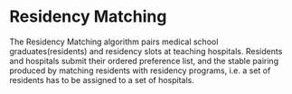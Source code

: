 Residency Matching
=================

The Residency Matching algorithm pairs medical school graduates(residents) and residency slots  at teaching hospitals. Residents and hospitals submit their ordered preference list, and the stable pairing produced by matching residents with residency programs, i.e. a set of residents  has to  be assigned to a set of hospitals.
